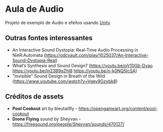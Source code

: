 # Aula de Audio
Projeto de exemplo de Audio e efeitos usando [Unity](https://unity.com/)


## Outras fontes interessantes
- An Interactive Sound Dystopia: Real-Time Audio Processing in NieR:Automata (https://gdcvault.com/play/1025037/An-Interactive-Sound-Dystopia-Real)
- What’s Synthesis and Sound Design? (https://youtu.be/qV10Gb-Dvao https://youtu.be/In23B9qZhI8 https://youtu.be/n-k0NQ5lcSA)
- "Invisible" Sound Design in Breath of the Wild (https://www.youtube.com/watch?v=Vgev9Gzybk8)


## Créditos de assets
- **Pool Cookout** art by bleutailfly - https://opengameart.org/content/pool-cookout
- **Drone Flying** sound by Sheyvan - https://freesound.org/people/Sheyvan/sounds/470127/
